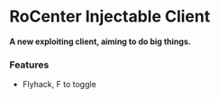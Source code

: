 # RoCenter Injectable Client
**A new exploiting client, aiming to do big things.**<br>
### Features
- Flyhack, F to toggle
